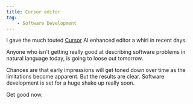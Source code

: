 ```yaml
---
title: Cursor editor
tag:
    - Software Development 
---
```


I gave the much touted [Cursor](https://www.cursor.com/) AI enhanced editor a whirl in recent days.

Anyone who isn't getting really good at describing software problems in natural language today, is going to loose out tomorrow.

Chances are that early impressions will get toned down over time as the limitations become apparent. But the results are clear. Software development is set for a huge shake up really soon.

Get good now.
